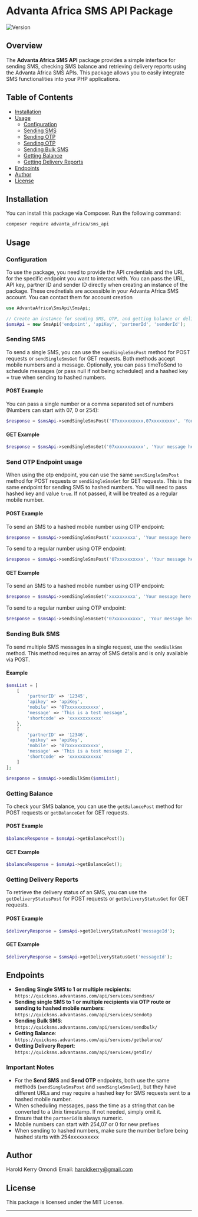 # Advanta Africa SMS API Package

![Version](https://img.shields.io/badge/version-1.0.0-brightgreen)

## Overview

The **Advanta Africa SMS API** package provides a simple interface for sending SMS, checking SMS balance and retrieving delivery reports using the Advanta Africa SMS APIs. This package allows you to easily integrate SMS functionalities into your PHP applications.

## Table of Contents

- [Installation](#installation)
- [Usage](#usage)
  - [Configuration](#configuration)
  - [Sending SMS](#sending-sms)
  - [Sending OTP](#sending-otp)
  - [Sending OTP](#sending-sms-to-hashed-numbers)
  - [Sending Bulk SMS](#sending-bulk-sms)
  - [Getting Balance](#getting-balance)
  - [Getting Delivery Reports](#getting-delivery-reports)
- [Endpoints](#endpoints)
- [Author](#author)
- [License](#license)

## Installation

You can install this package via Composer. Run the following command:

```bash
composer require advanta_africa/sms_api
```

## Usage

### Configuration

To use the package, you need to provide the API credentials and the URL for the specific endpoint you want to interact with. You can pass the URL, API key, partner ID and sender ID directly when creating an instance of the package. These crednetials are accessible in your Advanta Africa SMS account. You can contact them for account creation

```php
use AdvantaAfrica\SmsApi\SmsApi;

// Create an instance for sending SMS, OTP, and getting balance or delivery reports
$smsApi = new SmsApi('endpoint', 'apiKey', 'partnerId', 'senderId');
```

### Sending SMS

To send a single SMS, you can use the `sendSingleSmsPost` method for POST requests or `sendSingleSmsGet` for GET requests. Both methods accept mobile numbers and a message. Optionally, you can pass timeToSend to schedule messages (or pass null if not being scheduled) and a hashed key = true when sending to hashed numbers.

#### POST Example

You can pass a single number or a comma separated set of numbers  (Numbers can start with 07, 0 or 254):

```php
$response = $smsApi->sendSingleSmsPost('07xxxxxxxxxx,07xxxxxxxxx', 'Your message here', 'timeToSend', null);
```

#### GET Example

```php
$response = $smsApi->sendSingleSmsGet('07xxxxxxxxxxx', 'Your message here','timeToSend', null);
```

### Send OTP Endpoint usage

When using the otp endpoint, you can use the same `sendSingleSmsPost` method for POST requests or `sendSingleSmsGet` for GET requests. This is the same endpoint for sending SMS to hashed numbers. You will need to pass hashed key and value  `true`. If not passed, it will be treated as a regular mobile number.

#### POST Example

To send an SMS to a hashed mobile number using OTP endpoint:

```php
$response = $smsApi->sendSingleSmsPost('xxxxxxxxx', 'Your message here', 'timeToSend', 'true');
```

To send to a regular number using OTP endpoint:

```php
$response = $smsApi->sendSingleSmsPost('07xxxxxxxxxx', 'Your message here', 'timeToSend',null);
```

#### GET Example

To send an SMS to a hashed mobile number using OTP endpoint:

```php
$response = $smsApi->sendSingleSmsGet('xxxxxxxxxx', 'Your message here', 'Your message here', 'true');
```

To send to a regular number using OTP endpoint:

```php
$response = $smsApi->sendSingleSmsGet('07xxxxxxxxxx', 'Your message here', 'Your message here',null);
```

### Sending Bulk SMS

To send multiple SMS messages in a single request, use the `sendBulkSms` method. This method requires an array of SMS details and is only available via POST.

#### Example

```php
$smsList = [
    [
        'partnerID' => '12345',
        'apikey' => 'apiKey',
        'mobile' => '07xxxxxxxxxxxx',
        'message' => 'This is a test message',
        'shortcode' => 'xxxxxxxxxxxx'
    },
    [
        'partnerID' => '12346',
        'apikey' => 'apiKey',
        'mobile' => '07xxxxxxxxxxxx',
        'message' => 'This is a test message 2',
        'shortcode' => 'xxxxxxxxxxxx'
    ]
];

$response = $smsApi->sendBulkSms($smsList);
```

### Getting Balance

To check your SMS balance, you can use the `getBalancePost` method for POST requests or `getBalanceGet` for GET requests.

#### POST Example

```php
$balanceResponse = $smsApi->getBalancePost(); 
```

#### GET Example

```php
$balanceResponse = $smsApi->getBalanceGet();
```

### Getting Delivery Reports

To retrieve the delivery status of an SMS, you can use the `getDeliveryStatusPost` for POST requests or `getDeliveryStatusGet` for GET requests.

#### POST Example

```php
$deliveryResponse = $smsApi->getDeliveryStatusPost('messageId');
```

#### GET Example

```php
$deliveryResponse = $smsApi->getDeliveryStatusGet('messageId');
```

## Endpoints

- **Sending Single SMS to 1 or multiple recipients**: `https://quicksms.advantasms.com/api/services/sendsms/`
- **Sending single SMS to 1 or multiple recipients via OTP route or sending to hashed mobile numbers**: `https://quicksms.advantasms.com/api/services/sendotp`
- **Sending Bulk SMS**: `https://quicksms.advantasms.com/api/services/sendbulk/`
- **Getting Balance**: `https://quicksms.advantasms.com/api/services/getbalance/`
- **Getting Delivery Report**: `https://quicksms.advantasms.com/api/services/getdlr/`

### Important Notes
- For the **Send SMS** and **Send OTP** endpoints, both use the same methods (`sendSingleSmsPost` and `sendSingleSmsGet`), but they have different URLs and may require a hashed key for SMS requests sent to a hashed mobile number.
- When scheduling messages, pass the time as a string that can be converted to a Unix timestamp. If not needed, simply omit it.
- Ensure that the `partnerId` is always numeric.
- Mobile numbers can start with 254,07 or 0 for new prefixes
- When sending to hashed numbers, make sure the number before being hashed starts with 254xxxxxxxxxx

## Author
Harold Kerry Omondi
Email: haroldkerry@gmail.com

## License

This package is licensed under the MIT License.

---
